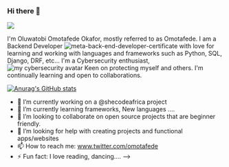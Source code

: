 ### Hi there 👋
<img src='https://tenor.com/search/programming-gifs'>

I'm Oluwatobi Omotafede Okafor, mostly referred to as Omotafede. 
I am a Backend Developer ![meta-back-end-developer-certificate](https://github.com/Omotafede/Omotafede/assets/130931545/88f9bd92-af31-438f-8dee-ba6788850b35)
 with love for learning and working with languages and frameworks such as Python, SQL, Django, DRF, etc... 
I'm a Cybersecurity enthusiast,![my cybersecurity avatar](https://github.com/Omotafede/Omotafede/assets/130931545/3932eb46-7f09-432a-8589-3fadd61b1a69)
Keen on protecting myself and others. I'm continually learning and open to collaborations.


[![Anurag's GitHub stats](https://github-readme-stats.vercel.app/api?username=omotafede)](https://github.com/anuraghazra/github-readme-stats)

- 🔭 I’m currently working on a @shecodeafrica project
- 🌱 I’m currently learning frameworks, New languages ....
- 👯 I’m looking to collaborate on open source projects that are beginner friendly.
- 🤔 I’m looking for help with creating projects and functional apps/websites
- 📫 How to reach me: www.twitter.com/omotafede
- ⚡ Fun fact: I love reading, dancing....
-->

